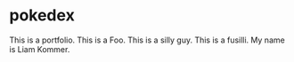 # pokedex
This is a portfolio.  This is a Foo.  This is a silly guy.  This is a fusilli.  My name is Liam Kommer.  
